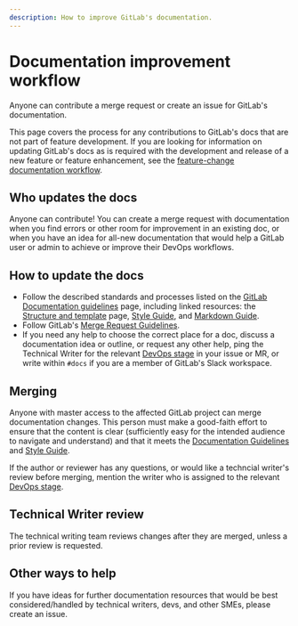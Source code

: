 ```yaml
---
description: How to improve GitLab's documentation.
---
```


# Documentation improvement workflow

Anyone can contribute a merge request or create an issue for GitLab's documentation.

This page covers the process for any contributions to GitLab's docs that are
not part of feature development. If you are looking for information on updating
GitLab's docs as is required with the development and release of a new feature
or feature enhancement, see the [feature-change documentation workflow](feature-change-workflow.md).

## Who updates the docs

Anyone can contribute! You can create a merge request with documentation
when you find errors or other room for improvement in an existing doc, or when you
have an idea for all-new documentation that would help a GitLab user or admin
to achieve or improve their DevOps workflows.

## How to update the docs

- Follow the described standards and processes listed on the [GitLab Documentation guidelines](index.md) page,
including linked resources: the [Structure and template](structure.md) page, [Style Guide](styleguide.md), and [Markdown Guide](https://about.gitlab.com/handbook/product/technical-writing/markdown-guide/). 
- Follow GitLab's [Merge Request Guidelines](../contributing/merge_request_workflow.md#merge-request-guidelines).
- If you need any help to choose the correct place for a doc, discuss a documentation
idea or outline, or request any other help, ping the Technical Writer for the relevant
[DevOps stage](https://about.gitlab.com/handbook/product/categories/#devops-stages)
in your issue or MR, or write within `#docs` if you are a member of GitLab's Slack workspace.

## Merging

Anyone with master access to the affected GitLab project can merge documentation changes.
This person must make a good-faith effort to ensure that the content is clear
(sufficiently easy for the intended audience to navigate and understand) and
that it meets the [Documentation Guidelines](index.md) and [Style Guide](styleguide.md).

If the author or reviewer has any questions, or would like a techncial writer's review
before merging, mention the writer who is assigned to the relevant [DevOps stage](https://about.gitlab.com/handbook/product/categories/#devops-stages).

## Technical Writer review

The technical writing team reviews changes after they are merged, unless a prior
review is requested.

## Other ways to help

If you have ideas for further documentation resources that would be best
considered/handled by technical writers, devs, and other SMEs, please create an issue.
